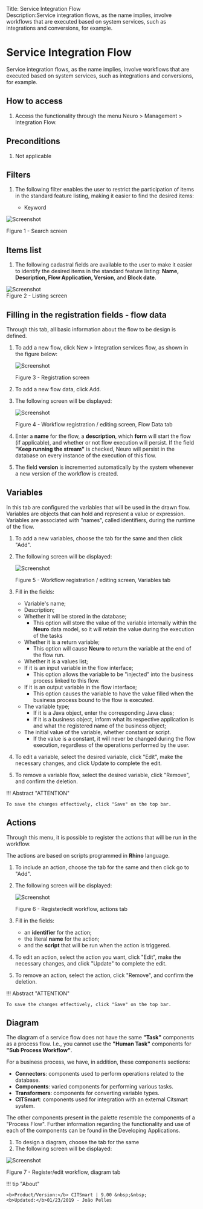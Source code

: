 Title: Service Integration Flow  
Description:Service integration flows, as the name implies, involve workflows that are executed based on system services, such as integrations and conversions, for example.  
# Service Integration Flow   

Service integration flows, as the name implies, involve workflows that are executed based on system services, such as integrations and conversions, for example.  

## How to access  

1. Access the functionality through the menu Neuro > Management > Integration Flow.  

## Preconditions  

1. Not applicable  

## Filters  

1. The following filter enables the user to restrict the participation of items in the standard feature listing, making it easier to find the desired items:  

    * Keyword  

![Screenshot](images/Service-Integration-Flow-fig01.png)

Figure 1 - Search screen   

## Items list  

1. The following cadastral fields are available to the user to make it easier to identify the desired items in the standard feature listing: **Name, Description, Flow Application, Version**, and **Block date**.  

![Screenshot](images/Service-Integration-Flow-fig02.png)   
Figure 2 - Listing screen   

## Filling in the registration fields - flow data 

Through this tab, all basic information about the flow to be design is defined.  

1. To add a new flow, click New > Integration services flow, as shown in the figure below:  

    ![Screenshot](images/Service-Integration-Flow-fig03.png)
    
    Figure 3 - Registration screen  

2. To add a new flow data, click Add.  
3. The following screen will be displayed:  

    ![Screenshot](images/Service-Integration-Flow-fig04.png)
    
    Figure 4 - Workflow registration / editing screen, Flow Data tab   

4. Enter a **name** for the flow, a **description**, which **form** will start the flow (if applicable), and whether or not flow execution will persist. If the field **"Keep running the stream"** is checked, Neuro will persist in the database on every instance of the execution of this flow.  

5. The field **version** is incremented automatically by the system whenever a new version of the workflow is created.  

## Variables  

In this tab are configured the variables that will be used in the drawn flow. Variables are objects that can hold and represent a value or expression. Variables are associated with "names", called identifiers, during the runtime of the flow.  

1. To add a new variables, choose the tab for the same and then click "Add".  
2. The following screen will be displayed:  

    ![Screenshot](images/Service-Integration-Flow-fig05.png)
    
    Figure 5 - Workflow registration / editing screen, Variables tab   

3. Fill in the fields:  

    - Variable's name;  
    - Description;  
    - Whether it will be stored in the database;  
	    - This option will store the value of the variable internally within the **Neuro** data model, so it will retain the value                 during the execution of the tasks  
    - Whether it is a return variable;  
	    - This option will cause **Neuro** to return the variable at the end of the flow run.  
    - Whether it is a values list;  
    - If it is an input variable in the flow interface;  
	    - This option allows the variable to be "injected" into the business process linked to this flow.  
    - If it is an output variable in the flow interface;  
	    - This option causes the variable to have the value filled when the business process bound to the flow is executed.  
    - The variable type;  
	    - If it is a Java object, enter the corresponding Java class;  
	    - If it is a business object, inform what its respective application is and what the registered name of the business object;  
    - The initial value of the variable, whether constant or script.  
	    - If the value is a constant, it will never be changed during the flow execution, regardless of the operations performed by             the user.  

4. To edit a variable, select the desired variable, click "Edit", make the necessary changes, and click Update to complete the edit.  

5. To remove a variable flow, select the desired variable, click "Remove", and confirm the deletion.  

!!! Abstract "ATTENTION"  

    To save the changes effectively, click "Save" on the top bar. 

## Actions 

Through this menu, it is possible to register the actions that will be run in the workflow.  

The actions are based on scripts programmed in **Rhino** language.  

 1. To include an action, choose the tab for the same and then click go to "Add".  
 2. The following screen will be displayed:  

    ![Screenshot](images/Service-Integration-Flow-fig06.png)
    
    Figure 6 - Register/edit workflow, actions tab 

3. Fill in the fields:  

    - an **identifier** for the action;  
    - the literal **name** for the action;  
    - and the **script** that will be run when the action is triggered.  

4. To edit an action, select the action you want, click "Edit", make the necessary changes, and click "Update" to complete the edit.  

5. To remove an action, select the action, click "Remove", and confirm the deletion.  

!!! Abstract "ATTENTION"  

    To save the changes effectively, click "Save" on the top bar. 

## Diagram  

The diagram of a service flow does not have the same **"Task"** components as a process flow. I.e., you cannot use the **"Human Task"** components for **"Sub Process Workflow"**.  

For a business process, we have, in addition, these components sections:  

- **Connectors**: components used to perform operations related to the database.  
- **Components**: varied components for performing various tasks.  
- **Transformers**: components for converting variable types.  
- **CITSmart**: components used for integration with an external Citsmart system.  

The other components present in the palette resemble the components of a "Process Flow". Further information regarding the functionality and use of each of the components can be found in the Developing Applications.  

1. To design a diagram, choose the tab for the same  
2. The following screen will be displayed:  

![Screenshot](images/Service-Integration-Flow-fig07.png)

Figure 7 - Register/edit workflow, diagram tab



!!! tip "About"

    <b>Product/Version:</b> CITSmart | 9.00 &nbsp;&nbsp;
    <b>Updated:</b>01/23/2019 - João Pelles  
